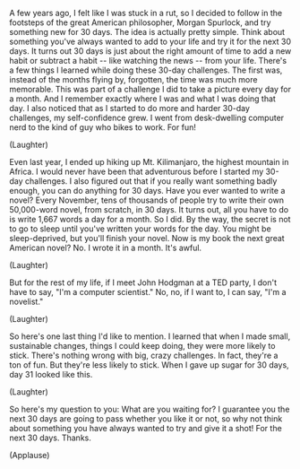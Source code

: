 
A few years ago,
I felt like I was stuck in a rut,
so I decided to follow in the footsteps
of the great American
philosopher, Morgan Spurlock,
and try something new for 30 days.
The idea is actually pretty simple.
Think about something you&#39;ve always
wanted to add to your life
and try it for the next 30 days.
It turns out 30 days is just
about the right amount of time
to add a new habit or subtract a habit --
like watching the news --
from your life.
There&#39;s a few things I learned
while doing these 30-day challenges.
The first was,
instead of the months
flying by, forgotten,
the time was much more memorable.
This was part of a challenge I did
to take a picture every day for a month.
And I remember exactly where I was
and what I was doing that day.
I also noticed
that as I started to do more
and harder 30-day challenges,
my self-confidence grew.
I went from desk-dwelling computer nerd
to the kind of guy who bikes to work.
For fun!

(Laughter)

Even last year, I ended up hiking
up Mt. Kilimanjaro,
the highest mountain in Africa.
I would never have been that adventurous
before I started my 30-day challenges.
I also figured out that if you
really want something badly enough,
you can do anything for 30 days.
Have you ever wanted to write a novel?
Every November,
tens of thousands of people
try to write their own
50,000-word novel, from scratch,
in 30 days.
It turns out, all you have to do
is write 1,667 words a day
for a month.
So I did.
By the way, the secret
is not to go to sleep
until you&#39;ve written
your words for the day.
You might be sleep-deprived,
but you&#39;ll finish your novel.
Now is my book the next great
American novel?
No. I wrote it in a month.
It&#39;s awful.

(Laughter)

But for the rest of my life,
if I meet John Hodgman at a TED party,
I don&#39;t have to say,
&quot;I&#39;m a computer scientist.&quot;
No, no, if I want to,
I can say, &quot;I&#39;m a novelist.&quot;

(Laughter)

So here&#39;s one last thing
I&#39;d like to mention.
I learned that when I made
small, sustainable changes,
things I could keep doing,
they were more likely to stick.
There&#39;s nothing wrong
with big, crazy challenges.
In fact, they&#39;re a ton of fun.
But they&#39;re less likely to stick.
When I gave up sugar for 30 days,
day 31 looked like this.

(Laughter)


So here&#39;s my question to you:
What are you waiting for?
I guarantee you the next 30 days
are going to pass
whether you like it or not,
so why not think about something
you have always wanted to try
and give it a shot!
For the next 30 days.
Thanks.

(Applause)

